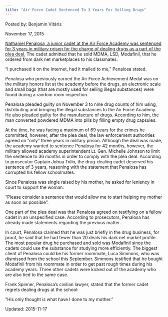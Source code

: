 ```yaml
---
title: "Air Force Cadet Sentenced To 3 Years For Selling Drugs"
---
```


Posted by: Benjamin Vitáris 

<span>November 17, 2015</span>


<p><a href="http://gazette.com/air-force-academy-cadet-sentenced-for-dealing-drugs/article/1562468">Nathaniel Penalosa, a junior cadet at the Air Force Academy was sentenced for 3 years in military prison for the charge of dealing drugs as a part of the plea deal.</a> The cadet admitted that he sold MDMA, LSD, Modafinil, that he ordered from dark net marketplaces to his classmates.</p>
<p>&#8220;I purchased it on the Internet, had it mailed to me,&#8221; Penalosa stated.</p>
<p>Penalosa who previously earned the Air Force Achievement Medal was on the military honors list at the academy before the drugs, an electronic scale and small bags (that are mostly used for selling illegal substances) were found during a random room inspection.</p>
<p>Penalosa pleaded guilty on November 3 to nine drug counts of him using, distributing and bringing the illegal substances to the Air Force Academy. He also pleaded guilty for the manufacture of drugs. According to him, the man converted powdered MDMA into pills by filling empty drug capsules.</p>
<p>At the time, he was facing a maximum of 69 years for the crimes he committed, however, after the plea deal, the law enforcement authorities agreed on ”only” three years in military prison. Although the deal was made, the academy wanted to sentence Penalosa for 42 months, however, the military allowed academy superintendent Lt. Gen. Michelle Johnson to limit the sentence to 36 months in order to comply with the plea deal. According to prosecutor Captain Johua Tolin, the drug-dealing cadet deserved his sentence of 3 years, reasoning with the statement that Penalosa has corrupted his fellow schoolmates.</p>
<p>Since Penalosa was single raised by his mother, he asked for leniency in court to support the woman:</p>
<p>&#8220;Please consider a sentence that would allow me to start helping my mother as soon as possible”.</p>
<p>One part of the plea deal was that Penalosa agreed on testifying on a fellow cadet in an unspecified case. According to prosecutors, Penalosa has already made statements regarding the previous matter.</p>
<p>In court, Penalosa claimed that he was just briefly in the drug business, for proof, he said that he had fewer than 20 deals his dark net market profile. The most popular drug he purchased and sold was Modafinil since the cadets could use the substance for studying more efficiently. The biggest client of Penalosa could be his former roommate, Luca Simmons, who was dismissed from the school this September. Simmons testified that he bought Modafinil from his roommate in order to get past rough times during his academy years. Three other cadets were kicked out of the academy who are also tied to the same case.</p>
<p>Frank Spinner, Penalosa&#8217;s civilian lawyer, stated that the former cadet regrets dealing drugs at the school:</p>
<p>&#8220;His only thought is what have I done to my mother.”</p>

Updated: 2015-11-17

